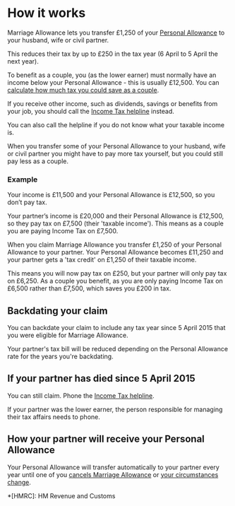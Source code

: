 # How it works
Marriage Allowance lets you transfer £1,250 of your [Personal Allowance](/income-tax-rates) to your husband, wife or civil partner.

This reduces their tax by up to £250 in the tax year (6 April to 5 April the next year).

To benefit as a couple, you (as the lower earner) must normally have an income below your Personal Allowance - this is usually £12,500. You can [calculate how much tax you could save as a couple](https://www.tax.service.gov.uk/marriage-allowance-application/benefit-calculator/).

If you receive other income, such as dividends, savings or benefits from your job, you should call the [Income Tax helpline](/government/organisations/hm-revenue-customs/contact/income-tax-enquiries-for-individuals-pensioners-and-employees#marriage-allowance) instead.

You can also call the helpline if you do not know what your taxable income is.

When you transfer some of your Personal Allowance to your husband, wife or civil partner you might have to pay more tax yourself, but you could still pay less as a couple.

<div class="callout">
<h3>Example</h3>

Your income is £11,500 and your Personal Allowance is £12,500, so you don’t pay tax.

Your partner’s income is £20,000 and their Personal Allowance is £12,500, so they pay tax on £7,500 (their 'taxable income'). This means as a couple you are paying Income Tax on £7,500.

When you claim Marriage Allowance you transfer £1,250 of your Personal Allowance to your partner. Your Personal Allowance becomes £11,250 and your partner gets a 'tax credit' on £1,250 of their taxable income.

This means you will now pay tax on £250, but your partner will only pay tax on £6,250. As a couple you benefit, as you are only paying Income Tax on £6,500 rather than £7,500, which saves you £200 in tax.

</div>

## Backdating your claim
You can backdate your claim to include any tax year since 5 April 2015 that you were eligible for Marriage Allowance.

Your partner's tax bill will be reduced depending on the Personal Allowance rate for the years you're backdating.

## If your partner has died since 5 April 2015

You can still claim. Phone the [Income Tax helpline](/government/organisations/hm-revenue-customs/contact/income-tax-enquiries-for-individuals-pensioners-and-employees#marriage-allowance).

If your partner was the lower earner, the person responsible for managing their tax affairs needs to phone.

## How your partner will receive your Personal Allowance

Your Personal Allowance will transfer automatically to your partner every year until one of you [cancels Marriage Allowance](/guide-4.html") or [your circumstances change](/guide-4.html").

*[HMRC]: HM Revenue and Customs

